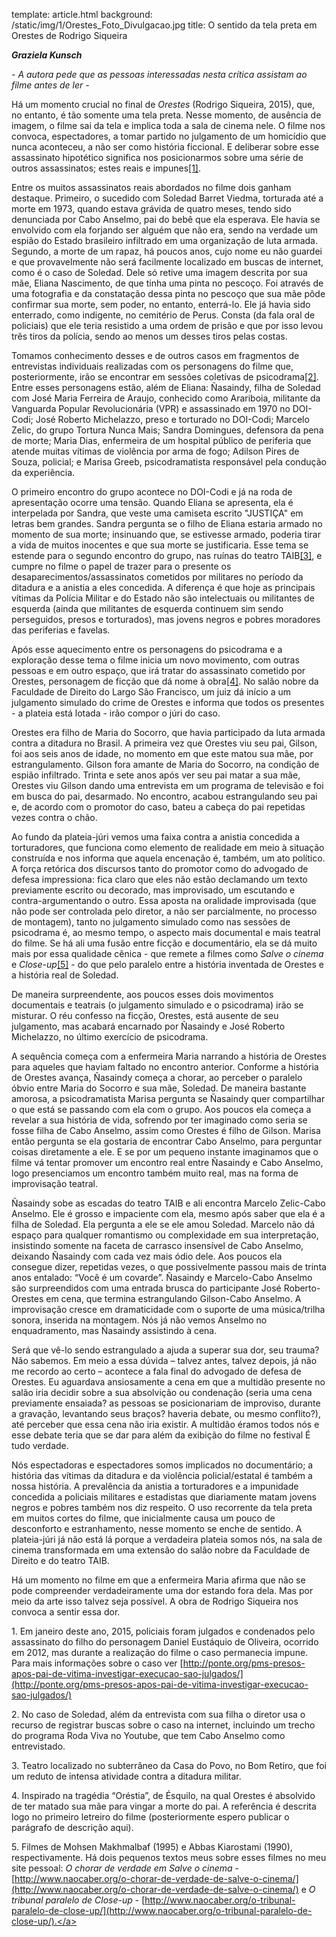 template: article.html
background: /static/img/1/Orestes_Foto_Divulgacao.jpg
title: O sentido da tela preta em Orestes de Rodrigo Siqueira

___Graziela Kunsch___

_- A autora pede que as pessoas interessadas nesta crítica assistam ao
filme antes de ler -_

Há um momento crucial no final de _Orestes_ (Rodrigo Siqueira, 2015), que, no entanto, é tão somente uma tela preta. Nesse momento, de ausência de imagem, o filme sai da tela e implica toda a sala de cinema nele. O filme nos convoca, espectadores, a tomar partido no julgamento de um homicídio que nunca aconteceu, a não ser como história ficcional. E deliberar sobre esse assassinato hipotético significa nos posicionarmos sobre uma série de outros assassinatos; estes reais e impunes[[1]](#).

Entre os muitos assassinatos reais abordados no filme dois ganham destaque. Primeiro, o sucedido com Soledad Barret Viedma, torturada até a morte em 1973, quando estava grávida de quatro meses, tendo sido denunciada por Cabo Anselmo, pai do bebê que ela esperava. Ele havia se envolvido com ela forjando ser alguém que não era, sendo na verdade um espião do Estado brasileiro infiltrado em uma organização de luta armada. Segundo, a morte de um rapaz, há poucos anos, cujo nome eu não guardei e que provavelmente não será facilmente localizado em buscas de internet, como é o caso de Soledad. Dele só retive uma imagem descrita por sua mãe, Eliana Nascimento, de que tinha uma pinta no pescoço. Foi através de uma fotografia e da constatação dessa pinta no pescoço que sua mãe pôde confirmar sua morte, sem poder, no entanto, enterrá-lo. Ele já havia sido enterrado, como indigente, no cemitério de Perus. Consta (da fala oral de policiais) que ele teria resistido a uma ordem de prisão e que por isso levou três tiros da polícia, sendo ao menos um desses tiros pelas costas.

Tomamos conhecimento desses e de outros casos em fragmentos de entrevistas individuais realizadas com os personagens do filme que, posteriormente, irão se encontrar em sessões coletivas de psicodrama[[2]](#). Entre esses personagens estão, além de Eliana: Ñasaindy, filha de Soledad com José Maria Ferreira de Araujo, conhecido como Arariboia, militante da Vanguarda Popular Revolucionária (VPR) e assassinado em 1970 no DOI-Codi; José Roberto Michelazzo, preso e torturado no DOI-Codi; Marcelo Zelic, do grupo Tortura Nunca Mais; Sandra Domingues, defensora da pena de morte; Maria Dias, enfermeira de um hospital público de periferia que atende muitas vítimas de violência por arma de fogo; Adilson Pires de Souza, policial; e Marisa Greeb, psicodramatista responsável pela condução da experiência.

O primeiro encontro do grupo acontece no DOI-Codi e já na roda de apresentação ocorre uma tensão. Quando Eliana se apresenta, ela é interpelada por Sandra, que veste uma camiseta escrito "JUSTIÇA" em letras bem grandes. Sandra pergunta se o filho de Eliana estaria armado no momento de sua morte; insinuando que, se estivesse armado, poderia tirar a vida de muitos inocentes e que sua morte se justificaria. Esse tema se estende para o segundo encontro do grupo, nas ruínas do teatro TAIB[[3]](#), e cumpre no filme o papel de trazer para o presente os desaparecimentos/assassinatos cometidos por militares no período da ditadura e a anistia a eles concedida. A diferença é que hoje as principais vítimas da Polícia Militar e do Estado não são intelectuais ou militantes de esquerda (ainda que militantes de esquerda continuem sim sendo perseguidos, presos e torturados), mas jovens negros e pobres moradores das periferias e favelas.

Após esse aquecimento entre os personagens do psicodrama e a exploração desse tema o filme inicia um novo movimento, com outras pessoas e em outro espaço, que irá tratar do assassinato cometido por Orestes, personagem de ficção que dá nome à obra[[4]](#). No salão nobre da Faculdade de Direito do Largo São Francisco, um juiz dá início a um julgamento simulado do crime de Orestes e informa que todos os presentes - a plateia está lotada - irão compor o júri do caso.

Orestes era filho de Maria do Socorro, que havia participado da luta armada contra a ditadura no Brasil. A primeira vez que Orestes viu seu pai, Gilson, foi aos seis anos de idade, no momento em que este matou sua mãe, por estrangulamento. Gilson fora amante de Maria do Socorro, na condição de espião infiltrado. Trinta e sete anos após ver seu pai matar a sua mãe, Orestes viu Gilson dando uma entrevista em um programa de televisão e foi em busca do pai, desarmado. No encontro, acabou estrangulando seu pai e, de acordo com o promotor do caso, bateu a cabeça do pai repetidas vezes contra o chão.

Ao fundo da plateia-júri vemos uma faixa contra a anistia concedida a torturadores, que funciona como elemento de realidade em meio à situação construída e nos informa que aquela encenação é, também, um ato político. A força retórica dos discursos tanto do promotor como do advogado de defesa impressiona: fica claro que eles não estão declamando um texto previamente escrito ou decorado, mas improvisado, um escutando e contra-argumentando o outro. Essa aposta na oralidade improvisada (que não pode ser controlada pelo diretor, a não ser parcialmente, no processo de montagem), tanto no julgamento simulado como nas sessões de psicodrama é, ao mesmo tempo, o aspecto mais documental e mais teatral do filme. Se há ali uma fusão entre ficção e documentário, ela se dá muito mais por essa qualidade cênica - que remete a filmes como _Salve o cinema_ e _Close-up_[[5]](#) - do que pelo paralelo entre a história inventada de Orestes e a história real de Soledad.

De maneira surpreendente, aos poucos esses dois movimentos documentais e teatrais (o julgamento simulado e o psicodrama) irão se misturar. O réu confesso na ficção, Orestes, está ausente de seu julgamento, mas acabará encarnado por Ñasaindy e José Roberto Michelazzo, no último exercício de psicodrama.

A sequência começa com a enfermeira Maria narrando a história de Orestes para aqueles que haviam faltado no encontro anterior. Conforme a história de Orestes avança, Ñasaindy começa a chorar, ao perceber o paralelo óbvio entre Maria do Socorro e sua mãe, Soledad. De maneira bastante amorosa, a psicodramatista Marisa pergunta se Ñasaindy quer compartilhar o que está se passando com ela com o grupo. Aos poucos ela começa a revelar a sua história de vida, sofrendo por ter imaginado como seria se fosse filha de Cabo Anselmo, assim como Orestes é filho de Gilson. Marisa então pergunta se ela gostaria de encontrar Cabo Anselmo, para perguntar coisas diretamente a ele. E se por um pequeno instante imaginamos que o filme vá tentar promover um encontro real entre Ñasaindy e Cabo Anselmo, logo presenciamos um encontro também muito real, mas na forma de improvisação teatral.

Ñasaindy sobe as escadas do teatro TAIB e ali encontra Marcelo Zelic-Cabo Anselmo. Ele é grosso e impaciente com ela, mesmo após saber que ela é a filha de Soledad. Ela pergunta a ele se ele amou Soledad. Marcelo não dá espaço para qualquer romantismo ou complexidade em sua interpretação, insistindo somente na faceta de carrasco insensível de Cabo Anselmo, deixando Ñasaindy com cada vez mais ódio dele. Aos poucos ela consegue dizer, repetidas vezes, o que possivelmente passou mais de trinta anos entalado: “Você é um covarde”. Ñasaindy e Marcelo-Cabo Anselmo são surpreendidos com uma entrada brusca do participante José Roberto-Orestes em cena, que termina estrangulando Gilson-Cabo Anselmo. A improvisação cresce em dramaticidade com o suporte de uma música/trilha sonora, inserida na montagem. Nós já não vemos Anselmo no enquadramento, mas Ñasaindy assistindo à cena.

Será que vê-lo sendo estrangulado a ajuda a superar sua dor, seu trauma? Não sabemos. Em meio a essa dúvida – talvez antes, talvez depois, já não me recordo ao certo – acontece a fala final do advogado de defesa de Orestes. Eu aguardava ansiosamente a cena em que a multidão presente no salão iria decidir sobre a sua absolvição ou condenação (seria uma cena previamente ensaiada? as pessoas se posicionariam de improviso, durante a gravação, levantando seus braços? haveria debate, ou mesmo conflito?), até perceber que essa cena não iria existir. A multidão éramos todos nós e esse debate teria que se dar para além da exibição do filme no festival É tudo verdade.

Nós espectadoras e espectadores somos implicados no documentário; a história das vítimas da ditadura e da violência policial/estatal é também a nossa história. A prevalência da anistia a torturadores e a impunidade concedida a policiais militares e estadistas que diariamente matam jovens negros e pobres também nos diz respeito. O uso recorrente da tela preta em muitos cortes do filme, que inicialmente causa um pouco de desconforto e estranhamento, nesse momento se enche de sentido. A plateia-júri já não está lá porque a verdadeira plateia somos nós, na sala de cinema transformada em uma extensão do salão nobre da Faculdade de Direito e do teatro TAIB.

Há um momento no filme em que a enfermeira Maria afirma que não se pode compreender verdadeiramente uma dor estando fora dela. Mas por meio da arte isso talvez seja possível. A obra de Rodrigo Siqueira nos convoca a sentir essa dor.

<a name="1">1. Em janeiro deste ano, 2015, policiais foram julgados e condenados pelo assassinato do filho do personagem Daniel Eustáquio de Oliveira, ocorrido em 2012, mas durante a realização do filme o caso permanecia impune. Para mais informações sobre o caso ver [http://ponte.org/pms-presos-apos-pai-de-vitima-investigar-execucao-sao-julgados/](http://ponte.org/pms-presos-apos-pai-de-vitima-investigar-execucao-sao-julgados/)</a>

<a name="2">2. No caso de Soledad, além da entrevista com sua filha o diretor usa o recurso de registrar buscas sobre o caso na internet, incluindo um trecho do programa Roda Viva no Youtube, que tem Cabo Anselmo como entrevistado.</a>

<a name="3">3. Teatro localizado no subterrâneo da Casa do Povo, no Bom Retiro, que foi um reduto de intensa atividade contra a ditadura militar.</a>

<a name="4">4. Inspirado na tragédia “Oréstia”, de Ésquilo, na qual Orestes é absolvido de ter matado sua mãe para vingar a morte do pai. A referência é descrita logo no primeiro letreiro do filme (posteriormente espero publicar o parágrafo de descrição aqui).</a>

<a name="5">5. Filmes de Mohsen Makhmalbaf (1995) e Abbas Kiarostami (1990), respectivamente. Há dois pequenos textos meus sobre esses filmes no meu site pessoal: _O chorar de verdade em Salve o cinema_ -[http://www.naocaber.org/o-chorar-de-verdade-de-salve-o-cinema/](http://www.naocaber.org/o-chorar-de-verdade-de-salve-o-cinema/) e _O tribunal paralelo de Close-up_ -    [http://www.naocaber.org/o-tribunal-paralelo-de-close-up/](http://www.naocaber.org/o-tribunal-paralelo-de-close-up/).</a>
